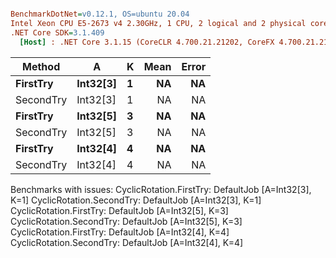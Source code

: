 ``` ini

BenchmarkDotNet=v0.12.1, OS=ubuntu 20.04
Intel Xeon CPU E5-2673 v4 2.30GHz, 1 CPU, 2 logical and 2 physical cores
.NET Core SDK=3.1.409
  [Host] : .NET Core 3.1.15 (CoreCLR 4.700.21.21202, CoreFX 4.700.21.21402), X64 RyuJIT


```
|    Method |        A | K | Mean | Error |
|---------- |--------- |-- |-----:|------:|
|  **FirstTry** | **Int32[3]** | **1** |   **NA** |    **NA** |
| SecondTry | Int32[3] | 1 |   NA |    NA |
|  **FirstTry** | **Int32[5]** | **3** |   **NA** |    **NA** |
| SecondTry | Int32[5] | 3 |   NA |    NA |
|  **FirstTry** | **Int32[4]** | **4** |   **NA** |    **NA** |
| SecondTry | Int32[4] | 4 |   NA |    NA |

Benchmarks with issues:
  CyclicRotation.FirstTry: DefaultJob [A=Int32[3], K=1]
  CyclicRotation.SecondTry: DefaultJob [A=Int32[3], K=1]
  CyclicRotation.FirstTry: DefaultJob [A=Int32[5], K=3]
  CyclicRotation.SecondTry: DefaultJob [A=Int32[5], K=3]
  CyclicRotation.FirstTry: DefaultJob [A=Int32[4], K=4]
  CyclicRotation.SecondTry: DefaultJob [A=Int32[4], K=4]
